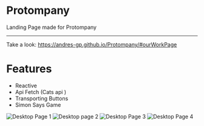 # Protompany

Landing Page made for Protompany 

---

Take a look: https://andres-gp.github.io/Protompany/#ourWorkPage

# Features
 - Reactive 
 - Api Fetch (Cats api )
 - Transporting Buttons
 - Simon Says Game

![Desktop Page 1](https://user-images.githubusercontent.com/81189565/130143386-0cd2c155-fcd8-4ef6-b22f-c99d95d777d1.png)
![Desktop page 2](https://user-images.githubusercontent.com/81189565/130143393-ffba330c-f578-4cd4-9fc9-4878c2afe985.png)
![Desktop Page 3](https://user-images.githubusercontent.com/81189565/130143392-414c86cc-5120-4b66-9a51-09da8c921f1a.png)
![Desktop Page 4](https://user-images.githubusercontent.com/81189565/130143396-0fbf6442-bfe4-4442-b8b5-92ee299cff8a.png)


